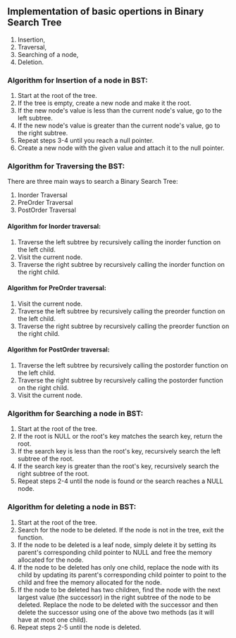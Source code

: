 ## Implementation of basic opertions in Binary Search Tree
1. Insertion,
2. Traversal, 
3. Searching of a node, 
4. Deletion.

### Algorithm for Insertion of a node in BST:
1.	Start at the root of the tree.
2.	If the tree is empty, create a new node and make it the root.
3.	If the new node's value is less than the current node's value, go to the left subtree.
4.	If the new node's value is greater than the current node's value, go to the right subtree.
5.	Repeat steps 3-4 until you reach a null pointer.
6.	Create a new node with the given value and attach it to the null pointer.

### Algorithm for Traversing the BST:

There are three main ways to search a Binary Search Tree:
1. Inorder Traversal
2. PreOrder Traversal
3. PostOrder Traversal

#### Algorithm for Inorder traversal:
1.	Traverse the left subtree by recursively calling the inorder function on the left child.
2.	Visit the current node.
3.	Traverse the right subtree by recursively calling the inorder function on the right child.
#### Algorithm for PreOrder traversal:
1.	Visit the current node.
2.	Traverse the left subtree by recursively calling the preorder function on the left child.
3.	Traverse the right subtree by recursively calling the preorder function on the right child.
#### Algorithm for PostOrder traversal:
1.	Traverse the left subtree by recursively calling the postorder function on the left child.
2.	Traverse the right subtree by recursively calling the postorder function on the right child.
3.	Visit the current node.


### Algorithm for Searching a node in BST:
1.	Start at the root of the tree.
2.	If the root is NULL or the root's key matches the search key, return the root.
3.	If the search key is less than the root's key, recursively search the left subtree of the root.
4.	If the search key is greater than the root's key, recursively search the right subtree of the root.
5.	Repeat steps 2-4 until the node is found or the search reaches a NULL node.

### Algorithm for deleting a node in BST:
1.	Start at the root of the tree.
2.	Search for the node to be deleted. If the node is not in the tree, exit the function.
3.	If the node to be deleted is a leaf node, simply delete it by setting its parent's corresponding child pointer to NULL and free the memory allocated for the node.
4.	If the node to be deleted has only one child, replace the node with its child by updating its parent's corresponding child pointer to point to the child and free the memory allocated for the node.
5.	If the node to be deleted has two children, find the node with the next largest value (the successor) in the right subtree of the node to be deleted. Replace the node to be deleted with the successor and then delete the successor using one of the above two methods (as it will have at most one child).
6.	Repeat steps 2-5 until the node is deleted.
